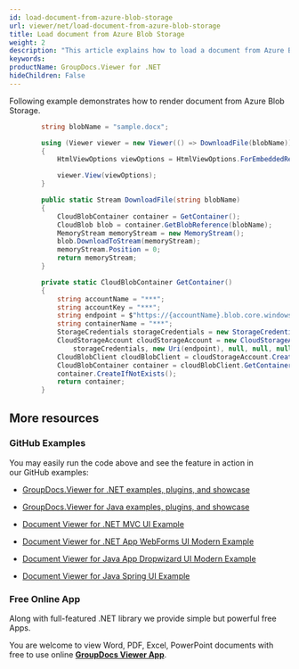 ```yaml
---
id: load-document-from-azure-blob-storage
url: viewer/net/load-document-from-azure-blob-storage
title: Load document from Azure Blob Storage
weight: 2
description: "This article explains how to load a document from Azure Blob Storage with GroupDocs.Viewer within your .NET applications."
keywords: 
productName: GroupDocs.Viewer for .NET
hideChildren: False
---
```

Following example demonstrates how to render document from Azure Blob Storage.

```csharp
 		string blobName = "sample.docx";

        using (Viewer viewer = new Viewer(() => DownloadFile(blobName)))
        {
            HtmlViewOptions viewOptions = HtmlViewOptions.ForEmbeddedResources();                

            viewer.View(viewOptions);
        }

		public static Stream DownloadFile(string blobName)
        {
            CloudBlobContainer container = GetContainer();
            CloudBlob blob = container.GetBlobReference(blobName);
            MemoryStream memoryStream = new MemoryStream();
            blob.DownloadToStream(memoryStream);
            memoryStream.Position = 0;
            return memoryStream;
        }

        private static CloudBlobContainer GetContainer()
        {
            string accountName = "***";
            string accountKey = "***";
            string endpoint = $"https://{accountName}.blob.core.windows.net/";
            string containerName = "***";
            StorageCredentials storageCredentials = new StorageCredentials(accountName, accountKey);
            CloudStorageAccount cloudStorageAccount = new CloudStorageAccount(
                storageCredentials, new Uri(endpoint), null, null, null);
            CloudBlobClient cloudBlobClient = cloudStorageAccount.CreateCloudBlobClient();
            CloudBlobContainer container = cloudBlobClient.GetContainerReference(containerName);
            container.CreateIfNotExists();
            return container;
        }
```

## More resources

### GitHub Examples

You may easily run the code above and see the feature in action in our GitHub examples:

*   [GroupDocs.Viewer for .NET examples, plugins, and showcase](https://github.com/groupdocs-viewer/GroupDocs.Viewer-for-.NET)
    
*   [GroupDocs.Viewer for Java examples, plugins, and showcase](https://github.com/groupdocs-viewer/GroupDocs.Viewer-for-Java)
    
*   [Document Viewer for .NET MVC UI Example](https://github.com/groupdocs-viewer/GroupDocs.Viewer-for-.NET-MVC) 
    
*   [Document Viewer for .NET App WebForms UI Modern Example](https://github.com/groupdocs-viewer/GroupDocs.Viewer-for-.NET-WebForms)
    
*   [Document Viewer for Java App Dropwizard UI Modern Example](https://github.com/groupdocs-viewer/GroupDocs.Viewer-for-Java-Dropwizard)
    
*   [Document Viewer for Java Spring UI Example](https://github.com/groupdocs-viewer/GroupDocs.Viewer-for-Java-Spring)
    

### Free Online App

Along with full-featured .NET library we provide simple but powerful free Apps.

You are welcome to view Word, PDF, Excel, PowerPoint documents with free to use online **[GroupDocs Viewer App](https://products.groupdocs.app/viewer)**.
